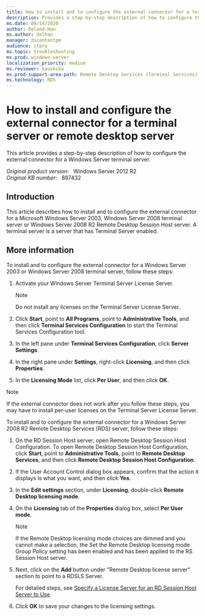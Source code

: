 ```yaml
---
title: How to install and to configure the external connector for a terminal server or remote desktop server
description: Provides a step-by-step description of how to configure the external connector for a Windows Server terminal server.
ms.date: 09/14/2020
author: Deland-Han
ms.author: delhan 
manager: dscontentpm
audience: itpro
ms.topic: troubleshooting
ms.prod: windows-server
localization_priority: medium
ms.reviewer: kaushika
ms.prod-support-area-path: Remote Desktop Services (Terminal Services) licensing
ms.technology: RDS
---
```

# How to install and configure the external connector for a terminal server or remote desktop server

This article provides a step-by-step description of how to configure the external connector for a Windows Server terminal server.

_Original product version:_ &nbsp; Windows Server 2012 R2  
_Original KB number:_ &nbsp; 887432

## Introduction

This article describes how to install and to configure the external connector for a Microsoft Windows Server 2003, Windows Server 2008 terminal server or Windows Server 2008 R2 Remote Desktop Session Host server. A terminal server is a server that has Terminal Server enabled.

## More information

To install and to configure the external connector for a Windows Server 2003 or Windows Server 2008 terminal server, follow these steps:

1. Activate your Windows Server Terminal Server License Server.

    > [!NOTE]
    > Do not install any licenses on the Terminal Server License Server.
2. Click **Start**, point to **All Programs**, point to **Administrative Tools**, and then click **Terminal Services Configuration** to start the Terminal Services Configuration tool.
3. In the left pane under **Terminal Services Configuration**, click **Server Settings**.
4. In the right pane under **Settings**, right-click **Licensing**, and then click **Properties**.
5. In the **Licensing Mode** list, click **Per User**, and then click **OK**.

> [!NOTE]
> If the external connector does not work after you follow these steps, you may have to install per-user licenses on the Terminal Server License Server.

To install and to configure the external connector for a Windows Server 2008 R2 Remote Desktop Services (RDS) server, follow these steps:

1. On the RD Session Host server, open Remote Desktop Session Host Configuration. To open Remote Desktop Session Host Configuration, click **Start**, point to **Administrative Tools**, point to **Remote Desktop Services**, and then click **Remote Desktop Session Host Configuration**.
2. If the User Account Control dialog box appears, confirm that the action it displays is what you want, and then click **Yes**.
3. In the **Edit settings** section, under **Licensing**, double-click **Remote Desktop licensing mode**.
4. On the **Licensing** tab of the **Properties** dialog box, select **Per User mode**.

    > [!NOTE]
    > If the Remote Desktop licensing mode choices are dimmed and you cannot make a selection, the Set the Remote Desktop licensing mode Group Policy setting has been enabled and has been applied to the RS Session Host server.
5. Next, click on the **Add** button under "Remote Desktop license server" section to point to a RDSLS Server.

    For detailed steps, see [Specify a License Server for an RD Session Host Server to Use](/previous-versions/windows/it-pro/windows-server-2008-R2-and-2008/cc770585(v=ws.11)).

6. Click **OK** to save your changes to the licensing settings.
